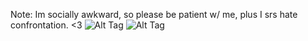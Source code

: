 Note: Im socially awkward, so please be patient w/ me, plus I srs hate confrontation.
<3
![Alt Tag](https://i.postimg.cc/xdtDTMr8/67-D63-A1-D-1512-426-B-8-F5-D-1187-E8-B06-B98.png) 
![Alt Tag](https://i.postimg.cc/jjPN0fwF/IMG-0866.jpg)
